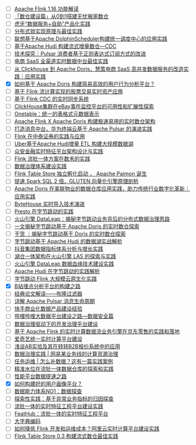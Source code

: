 - [ ] [Apache Flink 1.16 功能解读](https://mp.weixin.qq.com/s/uI9MGZ9DcbmPGMw0Na5Ygg)
- [ ] [「数仓建设篇」从0到1搭建无忧搬家数仓](https://mp.weixin.qq.com/s/ITehwLJqUBqghXPV4P4b4A)
- [ ] [虎牙“数据服务+自助”产品化实践](https://mp.weixin.qq.com/s/XSKf5ElI65YmxeXd4mp92g)
- [ ] [分布式锁实现原理与最佳实践](https://mp.weixin.qq.com/s/V014UT8TwhaHPX5SFXmp7Q)
- [ ] [联想基于Apache DolphinScheduler构建统一调度中心的应用实践](https://mp.weixin.qq.com/s/pdIGQHClxo48QYp0jzgoWQ)
- [ ] [基于Apache Hudi 构建流式增量数仓—CDC](https://mp.weixin.qq.com/s/H2hEUl2Xj2G_VnSMjIkStw)
- [ ] [技术探究｜Pulsar 消费者基于正则表达式订阅方式的改进](https://mp.weixin.qq.com/s/2KbYlZ5IwUzL2RuLdJ6lrA)
- [ ] [电商 SaaS 全渠道实时数据中台最佳实践](https://mp.weixin.qq.com/s/T5R-JWBJfBOBAtkRbco1fA)
- [ ] [从 Clickhouse 到 Apache Doris，慧策电商 SaaS 高并发数据服务的改造实践｜应用实践](https://mp.weixin.qq.com/s/C6VKlnlyox6tQH22rFuZ8g)
- [x] [如何基于 Apache Doris 构建简易高效的用户行为分析平台？](https://smartsi.blog.csdn.net/article/details/130096366)
- [ ] [基于 Flink 流计算实现的股票交易实时资产应用](https://mp.weixin.qq.com/s/b4Hl6EUHBgrC5DH_nzMf8Q)
- [ ] [基于 Flink CDC 的实时同步系统](https://mp.weixin.qq.com/s/I3XuEAFUwPyCs1sEEKYW2Q)
- [ ] [ClickHouse集群在eBay事件监控平台的可用性和扩展性探索](https://mp.weixin.qq.com/s/cDrRbEVdfIyvA7h8QDy-dg)
- [ ] [Onetable：统一的表格式元数据表示](https://mp.weixin.qq.com/s/Sq2cR6mpLX7hkiKV7efYfA)
- [ ] [Apache Flink X Apache Doris 构建极速易用的实时数仓架构](https://mp.weixin.qq.com/s/-s4PuuvSROkBTgUsZkuXyw)
- [ ] [打造消息中台，华为终端云基于 Apache Pulsar 的演进实践](https://mp.weixin.qq.com/s/ISLZy6-Xo97jZpQLAXHXTA)
- [ ] [Flink 在中泰证券的实践与应用](https://mp.weixin.qq.com/s/mnuisYIaJD6UW7tnnFdjsg)
- [ ] [Uber基于Apache Hudi增量 ETL 构建大规模数据湖](https://mp.weixin.qq.com/s/2KdZl8INu_Mn6Rq6YT5VRw)
- [ ] [众安金融实时特征平台架构设计与实践](https://mp.weixin.qq.com/s/VSRT4ehIKeKN2cXDxMW50A)
- [ ] [Flink 流批一体方案在数禾的实践](https://mp.weixin.qq.com/s/PSYRKEl795wmLeInWd-jLw)
- [ ] [数据治理体系建设实践](https://mp.weixin.qq.com/s/ZDxkJtNKhO8AYxg3Cv9ofA)
- [ ] [Flink Table Store 独立孵化启动 ， Apache Paimon 诞生](https://mp.weixin.qq.com/s/S8_dwsQFHEpFoWnsFfKtdA)
- [ ] [提速 Spark SQL 2 倍，GLUTEN 向量化引擎原理剖析](https://mp.weixin.qq.com/s/uUvKEzVJv11aGgCvAOwbiA)
- [ ] [Apache Doris 在美联物业的数据仓库应用实践，助力传统行业数字化革新｜应用实践](https://mp.weixin.qq.com/s/c_cCWxncyAvvBuegPvvrkg)
- [ ] [ByteHouse 实时导入技术演进](https://mp.weixin.qq.com/s/e6U5bF5C0w0e1UpNM1QccQ)
- [ ] [Presto 在字节跳动的实践](https://mp.weixin.qq.com/s/K9UNRYObAwqtBeFGk2crvA)
- [ ] [火山引擎 DataLeap：揭秘字节跳动业务背后的分布式数据治理思路](https://mp.weixin.qq.com/s/eQCe3CWZ-h6z_hZJnQsULQ)
- [ ] [一文揭秘字节跳动基于 Apache Doris 的实时数仓探索](https://mp.weixin.qq.com/s/_i9B7lZ9qDccGZBiyOlsJQ)
- [ ] [干货 ｜揭秘字节跳动基于 Doris 的实时数仓探索](https://mp.weixin.qq.com/s/siZ-rjREN_s7FFEgPqRgpA)
- [ ] [字节跳动基于 Apache Hudi 的数据湖实战解析](https://mp.weixin.qq.com/s/IxDXTqII3FQTKDXjpTtW6A)
- [ ] [抖音集团数据指标体系分析与增长实践](https://mp.weixin.qq.com/s/nDxbzN7qz6aZ2QY8NdOVsw)
- [ ] [湖仓一体架构在火山引擎 LAS 的探索与实践](https://mp.weixin.qq.com/s/h_qPA8uIRf_RHAx8MdCveQ)
- [ ] [火山引擎 DataLeap 数据血缘技术建设实践](https://mp.weixin.qq.com/s/Ehz9dMJ-db56OcUN5rSQmA)
- [ ] [Apache Hudi 在字节跳动的实践解析](https://mp.weixin.qq.com/s/5FMyPh8qnamY55gQglZ60g)
- [ ] [字节跳动 Flink 大规模云原生化实践](https://mp.weixin.qq.com/s/qnojFYTOJ_6D6E6gjW5WGQ)
- [x] [B站埋点分析平台的构建之路](https://smartsi.blog.csdn.net/article/details/132822600)
- [ ] [经典论文解读——布隆过滤器](https://mp.weixin.qq.com/s/IWq0GHbHspAwIuQJ9epCMA)
- [ ] [详解 Apache Pulsar 消息生命周期](https://mp.weixin.qq.com/s/q8qluRMLqWC1XApjirY9_w)
- [ ] [快手商业化数据产品建设经验](https://mp.weixin.qq.com/s/JHwnVUx14FeeGDAXL_VgdA)
- [ ] [哔哩哔哩大数据平台建设之路—数据安全篇](https://mp.weixin.qq.com/s/L7qecnydWTEnrwixVfwAIw)
- [ ] [数据治理驱动下的开发治理平台建设](https://mp.weixin.qq.com/s/5FBEVrrq5t3E1mEnwK9lnw)
- [ ] [基于 Apache Flink 的实时计算数据流业务引擎在京东零售的实践和落地](https://mp.weixin.qq.com/s/la3-2FpqSRvyvD3snRYHEA)
- [ ] [爱奇艺统一实时计算平台建设](https://mp.weixin.qq.com/s/SqmeInv62smb_qCeVp5JYQ)
- [ ] [浅谈AB实验及其在转转B2B报价系统中的应用](https://mp.weixin.qq.com/s/byaw73oSdGAlnLTMiwZImQ)
- [ ] [数据治理实践 | 网易某业务线的计算资源治理](https://mp.weixin.qq.com/s/w6d5zhDaaavNhW_DMEkPsQ)
- [ ] [任务运维 | 怎么补数据？这有一篇实践案例](https://mp.weixin.qq.com/s/4QYYeypb_d7WP7P55dUqQQ)
- [ ] [精准水位在流批一体数据仓库的探索和实践](https://mp.weixin.qq.com/s/QvPnnS5FAqrUC480MiA0Dw)
- [ ] [性能平台数据提速之路](https://mp.weixin.qq.com/s/a3GiHMgZqmpuwSM81JpFNg)
- [x] [如何构建好的用户画像平台？](https://smartsi.blog.csdn.net/article/details/129509970)
- [ ] [数据能力体系NO1：数据探查](https://mp.weixin.qq.com/s/okXUxELofLkLatFGgZ2kCA)
- [ ] [探索性实践：基于异常业务指标的归因探查](https://mp.weixin.qq.com/s/5PDcaOEy27Kkr5A-EZr3Ug)
- [ ] [流批一体的实时特征工程平台建设实践](https://mp.weixin.qq.com/s/43Gh-rl7oiCKEmePhNuHHA)
- [ ] [FeatHub：流批一体的实时特征工程平台](https://mp.weixin.qq.com/s/ZFKRNaQODe0LwRT1nlwZgA)
- [ ] [大字典编码](https://mp.weixin.qq.com/s/pAF1o-fIgQcjIJAMG5omaQ)
- [ ] [如何降低 Flink 开发和运维成本？阿里云实时计算平台建设实践](https://mp.weixin.qq.com/s/ny3os3PLQ3vpAnyH7K0gGw)
- [ ] [Flink Table Store 0.3 构建流式数仓最佳实践](https://mp.weixin.qq.com/s/T8v2yLRzcFRXZ5WQ-nW-VA)
